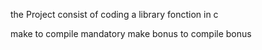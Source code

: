 the Project consist of coding a library fonction in c



make to compile mandatory
make bonus to compile bonus
